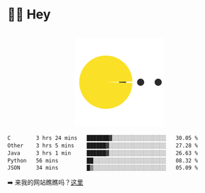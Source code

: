 
# 👋🏻 Hey
<div align="center">
	<br>
	<img src="https://raw.githubusercontent.com/Aniket965/Aniket965/master/pacman.svg?sanitize=true" width="200" height="200">
	<br>
</div>

<!--START_SECTION:waka-->

```txt
C        3 hrs 24 mins   ███████▓░░░░░░░░░░░░░░░░░   30.05 %
Other    3 hrs 5 mins    ██████▓░░░░░░░░░░░░░░░░░░   27.28 %
Java     3 hrs 1 min     ██████▓░░░░░░░░░░░░░░░░░░   26.63 %
Python   56 mins         ██░░░░░░░░░░░░░░░░░░░░░░░   08.32 %
JSON     34 mins         █▒░░░░░░░░░░░░░░░░░░░░░░░   05.09 %
```

<!--END_SECTION:waka-->

 ➡️  来我的网站瞧瞧吗？[这里](https://www.shaolongfei.com)
